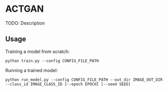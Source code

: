 # ACTGAN

TODO: Description

## Usage

Training a model from scratch:
```
python train.py --config CONFIG_FILE_PATH
```

Running a trained model:
```
python run_model.py --config CONFIG_FILE_PATH --out_dir IMAGE_OUT_DIR --class_id IMAGE_CLASS_ID [--epoch EPOCH] [--seed SEED]
```
